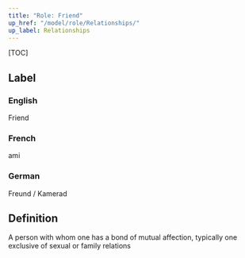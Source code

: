 ```yaml
---
title: "Role: Friend"
up_href: "/model/role/Relationships/"
up_label: Relationships
---
```


[TOC]

## Label

### English
Friend

### French
ami

### German
Freund / Kamerad

## Definition
A person with whom one has a bond of mutual affection, typically one exclusive of sexual or family relations
